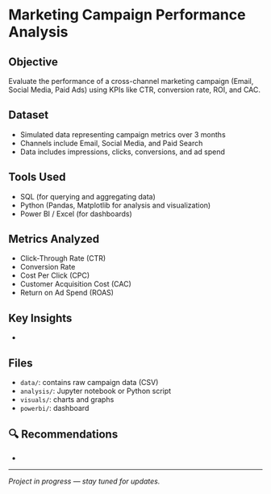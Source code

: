 # Marketing Campaign Performance Analysis

## Objective
Evaluate the performance of a cross-channel marketing campaign (Email, Social Media, Paid Ads) using KPIs like CTR, conversion rate, ROI, and CAC.

## Dataset
- Simulated data representing campaign metrics over 3 months
- Channels include Email, Social Media, and Paid Search
- Data includes impressions, clicks, conversions, and ad spend

## Tools Used
- SQL (for querying and aggregating data)
- Python (Pandas, Matplotlib for analysis and visualization)
- Power BI / Excel (for dashboards)

## Metrics Analyzed
- Click-Through Rate (CTR)
- Conversion Rate
- Cost Per Click (CPC)
- Customer Acquisition Cost (CAC)
- Return on Ad Spend (ROAS)

## Key Insights
- 

## Files
- `data/`: contains raw campaign data (CSV)
- `analysis/`: Jupyter notebook or Python script
- `visuals/`: charts and graphs
- `powerbi/`: dashboard 

## 🔍 Recommendations
- 

---

*Project in progress — stay tuned for updates.*
